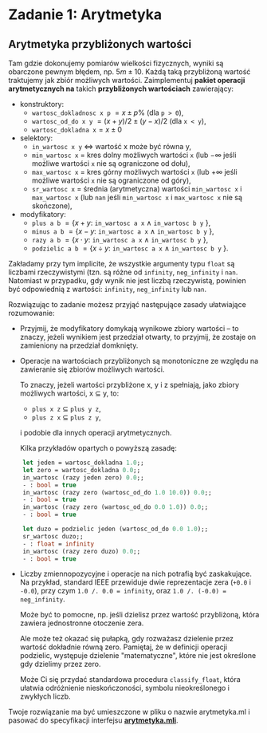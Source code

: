 # Zadanie 1: Arytmetyka

## Arytmetyka przybliżonych wartości

Tam gdzie dokonujemy pomiarów wielkości fizycznych, wyniki są obarczone pewnym błędem, np. $5m \pm 10%$. Każdą taką przybliżoną wartość traktujemy jak zbiór możliwych wartości. Zaimplementuj **pakiet operacji arytmetycznych na** takich **przybliżonych wartościach** zawierający:

- konstruktory:
    - `wartosc_dokladnosc x p` $= x \pm p\%$ (dla `p > 0`),
    - `wartosc_od_do x y` $= (x+y)/2 \pm (y-x)/2$ (dla `x < y`),
    - `wartosc_dokladna x`$= x \pm 0$
- selektory:
    - `in_wartosc x y` $\Leftrightarrow$ wartość x może być równa y,
    - `min_wartosc x` = kres dolny możliwych wartości `x` (lub $-\infty$ jeśli możliwe wartości `x` nie są ograniczone od dołu),
    - `max_wartosc x` = kres górny możliwych wartości `x` (lub $+\infty$ jeśli możliwe wartości `x` nie są ograniczone od góry),
    - `sr_wartosc x` = średnia (arytmetyczna) wartości `min_wartosc x` i `max_wartosc x` (lub `nan` jeśli `min_wartosc x` i `max_wartosc x` nie są skończone),
- modyfikatory:
    - `plus a b` $= \{ x + y :$ `in_wartosc a x` $\wedge$ `in_wartosc b y` $\}$,
    - `minus a b` $= \{ x - y :$ `in_wartosc a x` $\wedge$ `in_wartosc b y` $\}$,
    - `razy a b` $= \{ x \cdot y :$ `in_wartosc a x` $\wedge$ `in_wartosc b y` $\}$,
    - `podzielic a b` $= \{x \div y$:  `in_wartosc a x` $\wedge$ `in_wartosc b y` $\}$.

Zakładamy przy tym implicite, że wszystkie argumenty typu `float` są liczbami rzeczywistymi (tzn. są różne od `infinity`, `neg_infinity` i `nan`.
Natomiast w przypadku, gdy wynik nie jest liczbą rzeczywistą, powinien być odpowiednią z wartości: `infinity`, `neg_infinity` lub `nan`.

Rozwiązując to zadanie możesz przyjąć następujące zasady ułatwiające rozumowanie:

- Przyjmij, że modyfikatory domykają wynikowe zbiory wartości – to znaczy, jeżeli wynikiem jest przedział otwarty, to przyjmij, że zostaje on zamieniony na przedział domknięty. 
- Operacje na wartościach przybliżonych są monotoniczne ze względu na zawieranie się zbiorów możliwych wartości.

    To znaczy, jeżeli wartości przybliżone x, y i z spełniają, jako zbiory możliwych wartości, x ⊆ y, to:
    - `plus x z` $\subseteq$ `plus y z`,
    - `plus z x` $\subseteq$ `plus z y`,

    i podobie dla innych operacji arytmetycznych.

    Kilka przykładów opartych o powyższą zasadę:
```ocaml
    let jeden = wartosc_dokladna 1.0;;
    let zero = wartosc_dokladna 0.0;;
    in_wartosc (razy jeden zero) 0.0;;
    - : bool = true
    in_wartosc (razy zero (wartosc_od_do 1.0 10.0)) 0.0;;
    - : bool = true
    in_wartosc (razy zero (wartosc_od_do 0.0 1.0)) 0.0;;
    - : bool = true
```
```ocaml
    let duzo = podzielic jeden (wartosc_od_do 0.0 1.0);;
    sr_wartosc duzo;;
    - : float = infinity
    in_wartosc (razy zero duzo) 0.0;;
    - : bool = true
```
- Liczby zmiennopozycyjne i operacje na nich potrafią być zaskakujące. Na przykład, standard IEEE przewiduje dwie reprezentacje zera (`+0.0` i `-0.0`), przy czym `1.0 /. 0.0 = infinity`, oraz `1.0 /. (-0.0) = neg_infinity`. 

    Może być to pomocne, np. jeśli dzielisz przez wartość przybliżoną, która zawiera jednostronne otoczenie zera.

    Ale może też okazać się pułapką, gdy rozważasz dzielenie przez wartość dokładnie równą zero.
    Pamiętaj, że w definicji operacji podzielic, występuje dzielenie "matematyczne", które nie jest określone gdy dzielimy przez zero. 

    Może Ci się przydać standardowa procedura `classify_float`, która ułatwia odróżnienie nieskończoności, symbolu nieokreślonego i zwykłych liczb.

Twoje rozwiązanie ma być umieszczone w pliku o nazwie arytmetyka.ml i pasować do specyfikacji interfejsu [**arytmetyka.mli**](TODO).